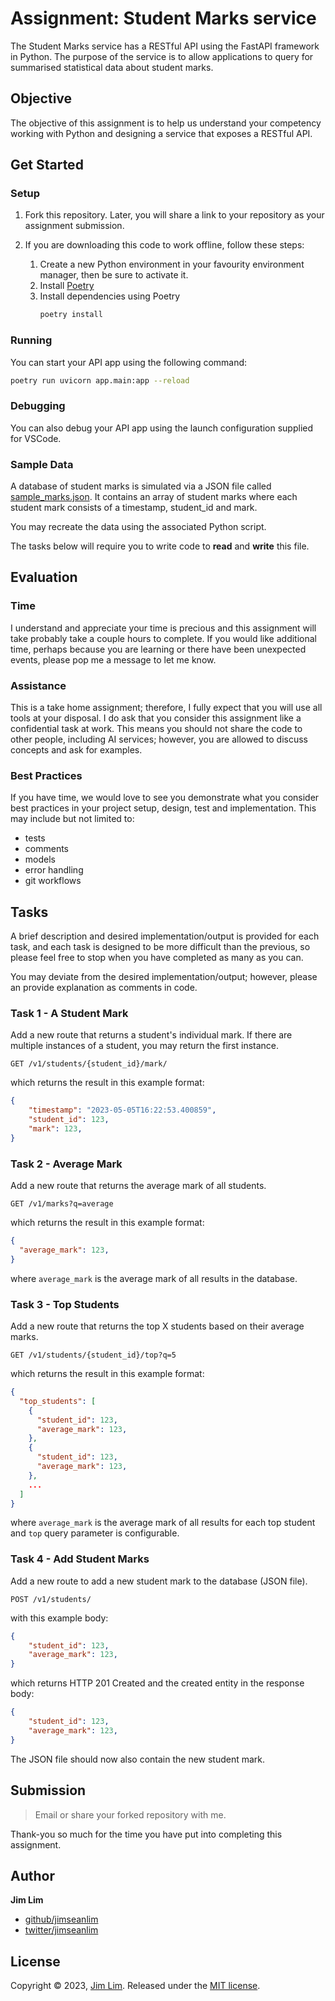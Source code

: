 # Assignment: Student Marks service
The Student Marks service has a RESTful API using the FastAPI framework in Python. The purpose of the service is to allow applications to query for summarised statistical data about student marks.

## Objective
The objective of this assignment is to help us understand your competency working with Python and designing a service that exposes a RESTful API.

## Get Started
### Setup
1. Fork this repository. Later, you will share a link to your repository as your assignment submission.

2. If you are downloading this code to work offline, follow these steps:
   1. Create a new Python environment in your favourity environment manager, then be sure to activate it.
   2. Install [Poetry](https://python-poetry.org/docs/#installation)
   3. Install dependencies using Poetry
        ```bash
        poetry install
        ```

### Running
You can start your API app using the following command:
```bash
poetry run uvicorn app.main:app --reload
```
### Debugging
You can also debug your API app using the launch configuration supplied for VSCode.

### Sample Data
A database of student marks is simulated via a JSON file called [sample_marks.json](./sample_data/student_marks.json). It contains an array of student marks where each student mark consists of a timestamp, student_id and mark. 

You may recreate the data using the associated Python script. 

The tasks below will require you to write code to **read** and **write** this file.

## Evaluation
### Time
I understand and appreciate your time is precious and this assignment will take probably take a couple hours to complete. If you would like additional time, perhaps because you are learning or there have been unexpected events, please pop me a message to let me know.

### Assistance
This is a take home assignment; therefore, I fully expect that you will use all tools at your disposal. I do ask that you consider this assignment like a confidential task at work. This means you should not share the code to other people, including AI services; however, you are allowed to discuss concepts and ask for examples.

### Best Practices
If you have time, we would love to see you demonstrate what you consider best practices in your project setup, design, test and implementation. This may include but not limited to:
* tests
* comments
* models
* error handling
* git workflows

## Tasks
A brief description and desired implementation/output is provided for each task, and each task is designed to be more difficult than the previous, so please feel free to stop when you have completed as many as you can.

You may deviate from the desired implementation/output; however, please an provide explanation as comments in code.

### Task 1 - A Student Mark
Add a new route that returns a student's individual mark. If there are multiple instances of a student, you may return the first instance.

`GET /v1/students/{student_id}/mark/`

which returns the result in this example format:
```json
{
    "timestamp": "2023-05-05T16:22:53.400859",
    "student_id": 123,
    "mark": 123,
}
```

### Task 2 - Average Mark
Add a new route that returns the average mark of all students.

`GET /v1/marks?q=average` 

which returns the result in this example format:
```json
{
  "average_mark": 123,
}
```
where ```average_mark``` is the average mark of all results in the database.

### Task 3 - Top Students
Add a new route that returns the top X students based on their average marks.

`GET /v1/students/{student_id}/top?q=5`

which returns the result in this example format:
```json
{
  "top_students": [
    {
      "student_id": 123,
      "average_mark": 123,
    },
    {
      "student_id": 123,
      "average_mark": 123,
    },
    ...
  ]
}
```
where `average_mark` is the average mark of all results for each top student and `top` query parameter is configurable.

### Task 4 - Add Student Marks
Add a new route to add a new student mark to the database (JSON file).

`POST /v1/students/`

with this example body:
```json
{
    "student_id": 123,
    "average_mark": 123,
}
```

which returns HTTP 201 Created and the created entity in the response body: 
```json
{
    "student_id": 123,
    "average_mark": 123,
}
```

The JSON file should now also contain the new student mark.


## Submission
> Email or share your forked repository with me.

Thank-you so much for the time you have put into completing this assignment.


## Author
**Jim Lim**
* [github/jimseanlim](https://github.com/jimseanlim)
* [twitter/jimseanlim](http://twitter.com/jimseanlim)

## License
Copyright © 2023, [Jim Lim](https://github.com/jimseanlim).
Released under the [MIT license](LICENSE).